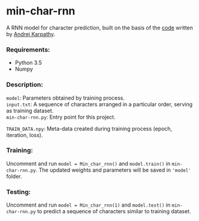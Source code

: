 # min-char-rnn
A RNN model for character prediction, built on the basis of the [code](https://gist.github.com/karpathy/d4dee566867f8291f086) written by [Andrej Karpathy](https://karpathy.github.io/).

### Requirements: 
- Python 3.5  
- Numpy  

### Description:
`model`: Parameters obtained by training process.  
`input.txt`: A sequence of characters arranged in a particular order, serving as training dataset.  
`min-char-rnn.py`: Entry point for this project.  

`TRAIN_DATA.npy`: Meta-data created during training process (epoch, iteration, loss).

### Training:
Uncomment and run `model = Min_char_rnn()` and `model.train()` in `min-char-rnn.py`. The updated weights and parameters will be saved in `'model'` folder.

### Testing:
Uncomment and run `model = Min_char_rnn(1)` and `model.test()` in `min-char-rnn.py` to predict a sequence of characters similar to training dataset.  
